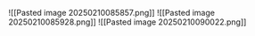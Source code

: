 
![[Pasted image 20250210085857.png]]
![[Pasted image 20250210085928.png]]
![[Pasted image 20250210090022.png]]
